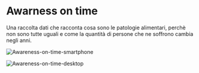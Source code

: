 # Awarness on time
Una raccolta dati che racconta cosa sono le patologie alimentari, perchè non sono tutte uguali e come la quantità di persone che ne soffrono cambia negli anni.

![Awareness-on-time-smartphone](https://user-images.githubusercontent.com/76476647/123441588-4f96d480-d5d4-11eb-8466-704478a6bbfa.gif)

![Awareness-on-time-desktop](https://user-images.githubusercontent.com/76476647/123444275-04ca8c00-d5d7-11eb-9517-dbb4e8ada9c5.gif)
